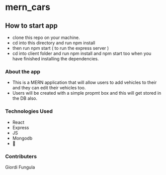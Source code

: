 # mern_cars

## How to start app

- clone this repo on your machine.
- cd into this directory and run npm install 
- then run npm start ( to run the express server )
- cd into client folder and run npm install and npm start too when you have finished installing the dependencies.

### About the app
- This is a MERN application that will allow users to add vehicles to their and they can edit their vehicles too.
- Users will be created with a simple propmt box and this will get stored in the DB also.

### Technologies Used
- React
- Express
- JS
- Mongodb
- 💓

### Contributers
Giordi Fungula